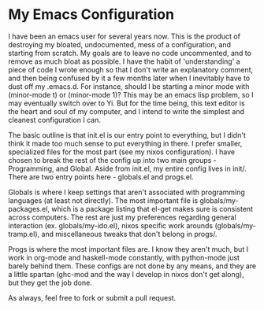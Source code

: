 My Emacs Configuration
======================

I have been an emacs user for several years now. This is the product of destroying my bloated, undocumented, mess of a configuration, and starting from scratch. My goals are to leave no code uncommented, and to remove as much bloat as possible. I have the habit of 'understanding' a piece of code I wrote enough so that I don't write an explanatory comment, and then being confused by it a few months later when I inevitably have to dust off my .emacs.d. For instance, should I be starting a minor mode with (minor-mode t) or (minor-mode 1)? This may be an emacs lisp problem, so I may eventually switch over to Yi. But for the time being, this text editor is the heart and soul of my computer, and I intend to write the simplest and cleanest configuration I can.

The basic outline is that init.el is our entry point to everything, but I didn't think it made too much sense to put everything in there. I prefer smaller, specialized files for the most part (see my nixos configuration). I have chosen to break the rest of the config up into two main groups - Programming, and Global. Aside from init.el, my entire config lives in init/. There are two entry points here - globals.el and progs.el.

Globals is where I keep settings that aren't associated with programming languages (at least not directly). The most important file is globals/my-packages.el, which is a package listing that el-get makes sure is consistent across computers. The rest are just my preferences regarding general interaction (ex. globals/my-ido.el), nixos specific work arounds (globals/my-tramp.el), and miscellaneous tweaks that don't belong in progs/.

Progs is where the most important files are. I know they aren't much, but I work in org-mode and haskell-mode constantly, with python-mode just barely behind them. These configs are not done by any means, and they are a little spartan (ghc-mod and the way I develop in nixos don't get along), but they get the job done.

As always, feel free to fork or submit a pull request.
